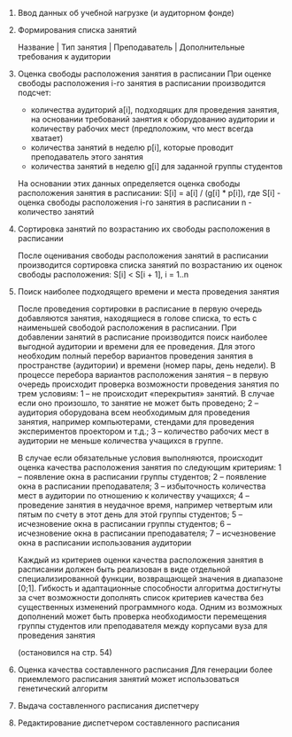 1. Ввод данных об учебной нагрузке (и аудиторном фонде)

2. Формирования списка занятий

   Название | Тип занятия | Преподаватель | Дополнительные требования к аудитории

3. Оценка свободы расположения занятия в расписании
   При оценке свободы расположения i-го занятия в расписании производится подсчет:
   - количества аудиторий a[i], подходящих для проведения занятия, на основании требований занятия к оборудованию аудитории и количеству рабочих мест (предположим, что мест всегда хватает)
   - количества занятий в неделю p[i], которые проводит преподаватель этого занятия
   - количества занятий в неделю g[i] для заданной группы студентов

   На основании этих данных определяется оценка свободы расположения занятия в расписании:
   S[i] = a[i] / (g[i] * p[i]),
   где S[i] - оценка свободы расположения i-го занятия в расписании
   n - количество занятий


4. Сортировка занятий по возрастанию их свободы расположения в расписании
   
   После оценивания свободы расположения занятий в расписании производится сортировка списка занятий по возрастанию их оценок свободы расположения: S[i] < S[i + 1], i = 1..n

5. Поиск наиболее подходящего времени и места проведения занятия

   После проведения сортировки в расписание в первую очередь добавляются занятия, находящиеся в голове списка, то есть с наименьшей свободой расположения в расписании. При добавлении занятий в расписание производится поиск наиболее выгодной аудитории и времени для ее проведения. Для этого необходим полный перебор вариантов проведения занятия в пространстве (аудитории) и времени (номер пары, день недели). В процессе перебора вариантов расположения занятия – в первую очередь происходит проверка возможности проведения занятия по трем условиям: 
   1 – не происходит «перекрытия» занятий. В случае если оно произошло, то занятие не может быть проведено;
   2 – аудитория оборудована всем необходимым для проведения занятия, например компьютерами, стендами для проведения экспериментов проектором и т.д.;
   3 – количество рабочих мест в аудитории не меньше количества учащихся в группе.

   В случае если обязательные условия выполняются, происходит оценка качества расположения занятия по следующим критериям:
   1 – появление окна в расписании группы студентов;
   2 – появление окна в расписании преподавателя;
   3 – избыточность количества мест в аудитории по отношению к количеству учащихся;
   4 – проведение занятия в неудачное время, например четвертым или пятым по счету в этот день для этой группы студентов;
   5 – исчезновение окна в расписании группы студентов;
   6 – исчезновение окна в расписании преподавателя;
   7 – исчезновение окна в расписании использования аудитории

   Каждый из критериев оценки качества расположения занятия в расписании должен быть реализован в виде отдельной специализированной функции, возвращающей значения в диапазоне [0;1]. Гибкость и адаптационные способности алгоритма достигнуты за счет возможности дополнять список критериев качества без существенных изменений программного кода. Одним из возможных дополнений может быть проверка необходимости перемещения группы студентов или преподавателя между корпусами вуза для проведения занятия

   (остановился на стр. 54)

6. Оценка качества составленного расписания
   Для генерации более приемлемого расписания занятий может использоваться генетический алгоритм

7. Выдача составленного расписания диспетчеру

8. Редактирование диспетчером составленного расписания